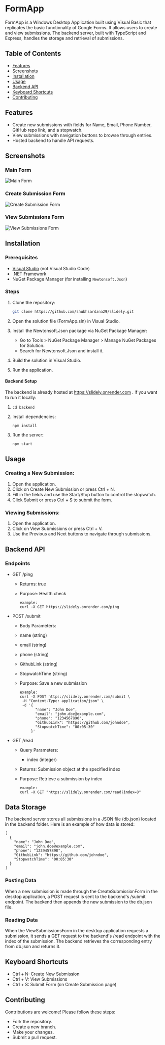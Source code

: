 # FormApp

FormApp is a Windows Desktop Application built using Visual Basic that replicates the basic functionality of Google Forms. It allows users to create and view submissions. The backend server, built with TypeScript and Express, handles the storage and retrieval of submissions.

## Table of Contents

- [Features](#features)
- [Screenshots](#screenshots)
- [Installation](#installation)
- [Usage](#usage)
- [Backend API](#backend-api)
- [Keyboard Shortcuts](#keyboard-shortcuts)
- [Contributing](#contributing)


## Features

- Create new submissions with fields for Name, Email, Phone Number, GitHub repo link, and a stopwatch.
- View submissions with navigation buttons to browse through entries.
- Hosted backend to handle API requests.

## Screenshots

### Main Form

![Main Form](https://github.com/shubhsardana29/slidely/assets/52607235/f67da1e3-af18-4a75-b565-d82f06fed60b)


### Create Submission Form

![Create Submission Form](https://github.com/shubhsardana29/slidely/assets/52607235/70a9448f-7bf0-49a0-89a4-91749ac58c9b)


### View Submissions Form

![View Submissions Form](https://github.com/shubhsardana29/slidely/assets/52607235/99610be9-defe-4943-9dbb-6e94edad133a)


## Installation

### Prerequisites

- [Visual Studio](https://visualstudio.microsoft.com/) (not Visual Studio Code)
- .NET Framework
- NuGet Package Manager (for installing `Newtonsoft.Json`)

### Steps

1. Clone the repository:
   ```sh
   git clone https://github.com/shubhsardana29/slidely.git
   ```
2. Open the solution file (FormApp.sln) in Visual Studio.

3. Install the Newtonsoft.Json package via NuGet Package Manager:
   - Go to Tools > NuGet Package Manager > Manage NuGet Packages for Solution.
   - Search for Newtonsoft.Json and install it.

4. Build the solution in Visual Studio.

5. Run the application.

#### Backend Setup
The backend is already hosted at https://slidely.onrender.com . If you want to run it locally:

  1. ```
     cd backend
     ```
   
2. Install dependencies:
    ```
    npm install
    ```
    
3. Run the server:
    ```
    npm start
    ```

## Usage

### Creating a New Submission:
1. Open the application.
2. Click on Create New Submission or press Ctrl + N.
3. Fill in the fields and use the Start/Stop button to control the stopwatch.
4. Click Submit or press Ctrl + S to submit the form.
   
### Viewing Submissions:
1. Open the application.
2. Click on View Submissions or press Ctrl + V.
3. Use the Previous and Next buttons to navigate through submissions.

## Backend API

### Endpoints

- GET /ping

  - Returns: true
  - Purpose: Health check

    ```
    example:
    curl -X GET https://slidely.onrender.com/ping
    ```
    
- POST /submit

  - Body Parameters:
  - name (string)
  - email (string)
  - phone (string)
  - GithubLink (string)
  - StopwatchTime (string)
  - Purpose: Save a new submission

    ```
    example:
    curl -X POST https://slidely.onrender.com/submit \
     -H "Content-Type: application/json" \
     -d '{
           "name": "John Doe",
           "email": "john.doe@example.com",
           "phone": "1234567890",
           "GithubLink": "https://github.com/johndoe",
           "StopwatchTime": "00:05:30"
         }'
    ```
    
- GET /read

  - Query Parameters:
    - index (integer)
  - Returns: Submission object at the specified index
  - Purpose: Retrieve a submission by index

    ```
    example:
    curl -X GET "https://slidely.onrender.com/read?index=0"
    ```

## Data Storage
The backend server stores all submissions in a JSON file (db.json) located in the backend folder. Here is an example of how data is stored:
```
[
  {
    "name": "John Doe",
    "email": "john.doe@example.com",
    "phone": "1239457890",
    "GithubLink": "https://github.com/johndoe",
    "StopwatchTime": "00:05:30"
  }
]
```
### Posting Data
When a new submission is made through the CreateSubmissionForm in the desktop application, a POST request is sent to the backend's /submit endpoint. The backend then appends the new submission to the db.json file.

### Reading Data
When the ViewSubmissionsForm in the desktop application requests a submission, it sends a GET request to the backend's /read endpoint with the index of the submission. The backend retrieves the corresponding entry from db.json and returns it.

## Keyboard Shortcuts

  - Ctrl + N: Create New Submission
  - Ctrl + V: View Submissions
  - Ctrl + S: Submit Form (on Create Submission page)

## Contributing
Contributions are welcome! Please follow these steps:

- Fork the repository.
- Create a new branch.
- Make your changes.
- Submit a pull request.
